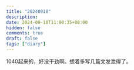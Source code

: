 ```yaml
---
title: "20240918"
description: 
date: 2024-09-18T11:00:35+08:00
hidden: false
comments: true
draft: false
tags: ["diary"]
---
```

1040起来的，好没干劲啊。想着多写几篇文发泄得了。
